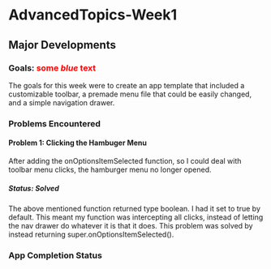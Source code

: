 # AdvancedTopics-Week1

## Major Developments

### Goals: <span style="color:red">some *blue* text</span>  
The goals for this week were to create an app template that included a customizable toolbar, a premade menu file that could be easily changed, and a simple navigation drawer.

### Problems Encountered

#### Problem 1: Clicking the Hambuger Menu </br>
After adding the onOptionsItemSelected function, so I could deal with toolbar menu clicks, the hamburger menu no longer opened.
##### Status: Solved </br>
The above mentioned function returned type boolean. I had it set to true by default. This meant my function was intercepting all clicks, instead of letting the nav drawer do whatever it is that it does. This problem was solved by instead returning super.onOptionsItemSelected().

### App Completion Status

